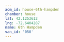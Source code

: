```yaml
---
aom_id: house-6th-hampden
chamber: house
lat: 42.1253612
lng: -72.6404287
name: 6th Hampden
van_id: '050'
---
```

